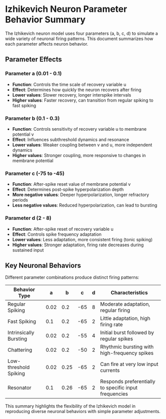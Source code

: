# Izhikevich Neuron Parameter Behavior Summary

The Izhikevich neuron model uses four parameters (a, b, c, d) to simulate a wide variety of neuronal firing patterns. This document summarizes how each parameter affects neuron behavior.

## Parameter Effects

### Parameter a (0.01 - 0.1)
- **Function**: Controls the time scale of recovery variable u
- **Effect**: Determines how quickly the neuron recovers after firing
- **Lower values**: Slower recovery, longer interspike intervals
- **Higher values**: Faster recovery, can transition from regular spiking to fast spiking

### Parameter b (0.1 - 0.3)
- **Function**: Controls sensitivity of recovery variable u to membrane potential v
- **Effect**: Influences subthreshold dynamics and resonance
- **Lower values**: Weaker coupling between v and u, more independent dynamics
- **Higher values**: Stronger coupling, more responsive to changes in membrane potential

### Parameter c (-75 to -45)
- **Function**: After-spike reset value of membrane potential v
- **Effect**: Determines post-spike hyperpolarization depth
- **More negative values**: Deeper hyperpolarization, longer refractory periods
- **Less negative values**: Reduced hyperpolarization, can lead to bursting

### Parameter d (2 - 8)
- **Function**: After-spike reset of recovery variable u
- **Effect**: Controls spike frequency adaptation
- **Lower values**: Less adaptation, more consistent firing (tonic spiking)
- **Higher values**: Stronger adaptation, firing rate decreases during sustained input

## Key Neuronal Behaviors

Different parameter combinations produce distinct firing patterns:

| Behavior Type | a | b | c | d | Characteristics |
|---------------|---|---|---|---|-----------------|
| Regular Spiking | 0.02 | 0.2 | -65 | 8 | Moderate adaptation, regular firing |
| Fast Spiking | 0.1 | 0.2 | -65 | 2 | Little adaptation, high firing rate |
| Intrinsically Bursting | 0.02 | 0.2 | -55 | 4 | Initial burst followed by regular spikes |
| Chattering | 0.02 | 0.2 | -50 | 2 | Rhythmic bursting with high-frequency spikes |
| Low-threshold Spiking | 0.02 | 0.25 | -65 | 2 | Can fire at very low input currents |
| Resonator | 0.1 | 0.26 | -65 | 2 | Responds preferentially to specific input frequencies |

This summary highlights the flexibility of the Izhikevich model in reproducing diverse neuronal behaviors with simple parameter adjustments.
